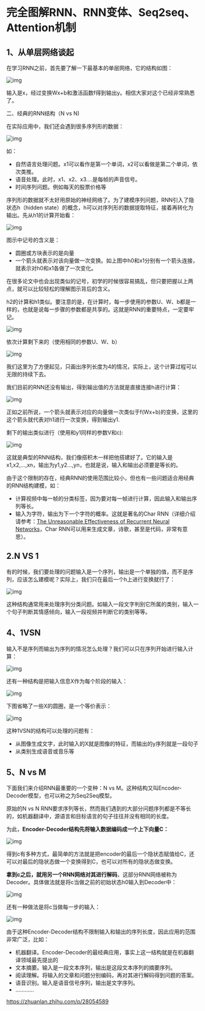 # 完全图解RNN、RNN变体、Seq2seq、Attention机制

## 1、从单层网络谈起

在学习RNN之前，首先要了解一下最基本的单层网络，它的结构如图：

![img](https://pic1.zhimg.com/80/v2-da9ac1b5e3f91086fd06e6173fed1580_720w.jpg)

输入是x，经过变换Wx+b和激活函数f得到输出y。相信大家对这个已经非常熟悉了。

二、经典的RNN结构（N vs N)

在实际应用中，我们还会遇到很多序列形的数据：

![img](https://pic3.zhimg.com/80/v2-0f8f8a8313867459d33e902fed97bd16_720w.jpg)

如：

* 自然语言处理问题。x1可以看作是第一个单词，x2可以看做是第二个单词，依次类推。
* 语音处理。此时，x1、x2、x3....是每帧的声音信号。
* 时间序列问题。例如每天的股票价格等

序列形的数据就不太好用原始的神经网络了。为了建模序列问题，RNN引入了隐状态h（hidden state）的概念，h可以对序列形的数据提取特征，接着再转化为输出。先从h1的计算开始看：

![img](https://pic1.zhimg.com/80/v2-a5f8bc30bcc2d9eba7470810cb362850_720w.jpg)

图示中记号的含义是：

* 圆圈或方块表示的是向量
* 一个箭头就表示对该向量做一次变换。如上图中h0和x1分别有一个箭头连接，就表示对h0和x1各做了一次变化。

在很多论文中也会出现类似的记号，初学的时候很容易搞乱，但只要把握以上两点，就可以比较轻松的理解图示背后的含义。

h2的计算和h1类似。要注意的是，在计算时，每一步使用的参数U、W、b都是一样的，也就是说每一步骤的参数都是共享的。这就是RNN的重要特点，一定要牢记。

![img](https://pic3.zhimg.com/80/v2-74d7ac80ca83165092579932920d0ffe_720w.jpg)

依次计算剩下来的（使用相同的参数U、W、b）

![img](https://pic2.zhimg.com/80/v2-bc9759f8c642208a0f8514ccd0260b31_720w.jpg)

我们这里为了方便起见，只画出序列长度为4的情况，实际上，这个计算过程可以无限的持续下去。

我们目前的RNN还没有输出，得到输出值的方法就是直接连接h进行计算：

![img](https://pic1.zhimg.com/80/v2-9f3a921d0d5c1313afa58bd3ef53af48_720w.jpg)

正如之前所说，一个箭头就表示对应的向量做一次类似于f(Wx+b)的变换，这里的这个箭头就代表对h1进行一次变换，得到输出y1.

剩下的输出类似进行（使用和y1同样的参数V和c):

![img](https://pic2.zhimg.com/80/v2-629abbab0d5cc871db396f17e9c58631_1440w.jpg)

这就是典型的RNN结构，我们像搭积木一样把他搭建好了。它的输入是x1,x2,...,xn，输出为y1,y2...,yn，也就是说，输入和输出必须要是等长的。

由于这个限制的存在，经典RNN的使用范围比较小，但也有一些问题适合用经典的RNN结构建模，如：

* 计算视频中每一帧的分类标签，因为要对每一帧进行计算，因此输入和输出序列等长。
* 输入为字符，输出为下一个字符的概率。这就是著名的Char RNN（详细介绍请参考：[The Unreasonable Effectiveness of Recurrent Neural Networks](https://link.zhihu.com/?target=http%3A//karpathy.github.io/2015/05/21/rnn-effectiveness/)，Char RNN可以用来生成文章，诗歌，甚至是代码，非常有意思）。



## 2.N VS 1

有的时候，我们要处理的问题输入是一个序列，输出是一个单独的值，而不是序列，应该怎么建模呢？实际上，我们只在最后一个h上进行变换就行了：

![img](https://pic1.zhimg.com/80/v2-6caa75392fe47801e605d5e8f2d3a100_1440w.jpg)

这种结构通常用来处理序列分类问题。如输入一段文字判别它所属的类别，输入一个句子判断其情感倾向，输入一段视频并判断它的类别等等。

## 4、1VSN

输入不是序列而输出为序列的情况怎么处理？我们可以只在序列开始进行输入计算：

![img](https://pic3.zhimg.com/80/v2-87ebd6a82e32e81657682ffa0ba084ee_1440w.jpg)

还有一种结构是把输入信息X作为每个阶段的输入：

![img](https://pic3.zhimg.com/80/v2-fe054c488bb3a9fbcdfad299b2294266_1440w.jpg)

下图省略了一些X的圆圈，是一个等价表示：

![img](https://pic1.zhimg.com/80/v2-16e626b6e99fb1d23c8a54536f7d28dc_1440w.jpg)

这种1VSN的结构可以处理的问题有：

* 从图像生成文字，此时输入的X就是图像的特征，而输出的y序列就是一段句子
* 从类别生成语音或音乐等



## 5、N vs M

下面我们来介绍RNN最重要的一个变种：N vs M。这种结构又叫Encoder-Decoder模型，也可以称之为Seq2Seq模型。

原始的N vs N RNN要求序列等长，然而我们遇到的大部分问题序列都是不等长的，如机器翻译中，源语言和目标语言的句子往往并没有相同的长度。

为此，**Encoder-Decoder结构先将输入数据编码成一个上下向量C：**

![img](https://pic2.zhimg.com/80/v2-03aaa7754bb9992858a05bb9668631a9_1440w.jpg)

得到c有多种方式，最简单的方法就是把encoder的最后一个隐状态赋值给C，还可以对最后的隐状态做一个变换得到C，也可以对所有的隐状态做变换。

**拿到c之后，就用另一个RNN网络对其进行解码**，这部分RNN网络被称为Decoder。具体做法就是将c当做之前的初始状态h0输入到Decoder中：

![img](https://pic4.zhimg.com/80/v2-77e8a977fc3d43bec8b05633dc52ff9f_1440w.jpg)

还有一种做法是将c当做每一步的输入：

![img](https://pic4.zhimg.com/80/v2-e0fbb46d897400a384873fc100c442db_1440w.jpg)

由于这种Encoder-Decoder结构不限制输入和输出的序列长度，因此应用的范围非常广泛，比如：

- 机器翻译。Encoder-Decoder的最经典应用，事实上这一结构就是在机器翻译领域最先提出的
- 文本摘要。输入是一段文本序列，输出是这段文本序列的摘要序列。
- 阅读理解。将输入的文章和问题分别编码，再对其进行解码得到问题的答案。
- 语音识别。输入是语音信号序列，输出是文字序列。
- …………



https://zhuanlan.zhihu.com/p/28054589